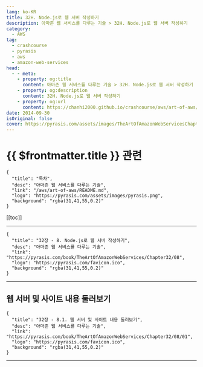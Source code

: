 ```yaml
---
lang: ko-KR
title: 32H. Node.js로 웹 서버 작성하기
description: 아마존 웹 서비스를 다루는 기술 > 32H. Node.js로 웹 서버 작성하기
category:
  - AWS
tag: 
  - crashcourse
  - pyrasis
  - aws 
  - amazon-web-services
head:
  - - meta:
    - property: og:title
      content: 아마존 웹 서비스를 다루는 기술 > 32H. Node.js로 웹 서버 작성하기
    - property: og:description
      content: 32H. Node.js로 웹 서버 작성하기
    - property: og:url
      content: https://chanhi2000.github.io/crashcourse/aws/art-of-aws/32H.html
date: 2014-09-30
isOriginal: false
cover: https://pyrasis.com/assets/images/TheArtOfAmazonWebServicesChapter32/13_.png
---
```


# {{ $frontmatter.title }} 관련

```component VPCard
{
  "title": "목차",
  "desc": "아마존 웹 서비스를 다루는 기술",
  "link": "/aws/art-of-aws/README.md",
  "logo": "https://pyrasis.com/assets/images/pyrasis.png",
  "background": "rgba(31,41,55,0.2)"
}
```

[[toc]]

---

```component VPCard
{
  "title": "32장 - 8. Node.js로 웹 서버 작성하기",
  "desc": "아마존 웹 서비스를 다루는 기술",
  "link": "https://pyrasis.com/book/TheArtOfAmazonWebServices/Chapter32/08",
  "logo": "https://pyrasis.com/favicon.ico",
  "background": "rgba(31,41,55,0.2)"
}
```

<!-- TODO: 작성 -->

---

## 웹 서버 및 사이트 내용 둘러보기

```component VPCard
{
  "title": "32장 - 8.1. 웹 서버 및 사이트 내용 둘러보기",
  "desc": "아마존 웹 서비스를 다루는 기술",
  "link": "https://pyrasis.com/book/TheArtOfAmazonWebServices/Chapter32/08/01",
  "logo": "https://pyrasis.com/favicon.ico",
  "background": "rgba(31,41,55,0.2)"
}
```

<!-- TODO: 작성 -->

---
